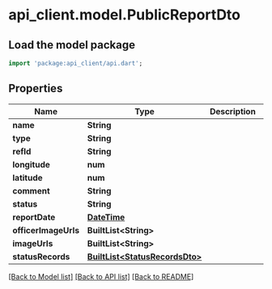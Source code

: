 # api_client.model.PublicReportDto

## Load the model package
```dart
import 'package:api_client/api.dart';
```

## Properties
Name | Type | Description | Notes
------------ | ------------- | ------------- | -------------
**name** | **String** |  | 
**type** | **String** |  | 
**refId** | **String** |  | 
**longitude** | **num** |  | 
**latitude** | **num** |  | 
**comment** | **String** |  | 
**status** | **String** |  | 
**reportDate** | [**DateTime**](DateTime.md) |  | 
**officerImageUrls** | **BuiltList&lt;String&gt;** |  | 
**imageUrls** | **BuiltList&lt;String&gt;** |  | 
**statusRecords** | [**BuiltList&lt;StatusRecordsDto&gt;**](StatusRecordsDto.md) |  | 

[[Back to Model list]](../README.md#documentation-for-models) [[Back to API list]](../README.md#documentation-for-api-endpoints) [[Back to README]](../README.md)



